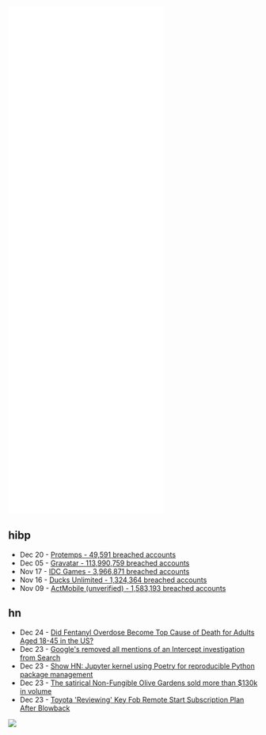![Metrics](https://raw.githubusercontent.com/phixion/phixion/master/metrics.svg)

## hibp

<!--
for https://github.com/phixion/phixion/blob/main/.github/workflows/feeds.yml
-->
<!--START_SECTION:haveibeenpwnd-->
- Dec 20 - [Protemps - 49,591 breached accounts](https://haveibeenpwned.com/PwnedWebsites#Protemps)
- Dec 05 - [Gravatar - 113,990,759 breached accounts](https://haveibeenpwned.com/PwnedWebsites#Gravatar)
- Nov 17 - [IDC Games - 3,966,871 breached accounts](https://haveibeenpwned.com/PwnedWebsites#IDCGames)
- Nov 16 - [Ducks Unlimited - 1,324,364 breached accounts](https://haveibeenpwned.com/PwnedWebsites#DucksUnlimited)
- Nov 09 - [ActMobile (unverified) - 1,583,193 breached accounts](https://haveibeenpwned.com/PwnedWebsites#ActMobile)
<!--END_SECTION:haveibeenpwnd-->

## hn

<!--
for https://github.com/phixion/phixion/blob/main/.github/workflows/feeds.yml
-->
<!--START_SECTION:hn-->
- Dec 24 - [Did Fentanyl Overdose Become Top Cause of Death for Adults Aged 18-45 in the US?](https://www.snopes.com/fact-check/fentanyl-overdose-death/)
- Dec 23 - [Google's removed all mentions of an Intercept investigation from Search](https://twitter.com/theintercept/status/1474135677419859981)
- Dec 23 - [Show HN: Jupyter kernel using Poetry for reproducible Python package management](https://github.com/pathbird/poetry-kernel)
- Dec 23 - [The satirical Non-Fungible Olive Gardens sold more than $130k in volume](https://opensea.io/collection/non-fungible-olive-gardens?tab=activity)
- Dec 23 - [Toyota 'Reviewing' Key Fob Remote Start Subscription Plan After Blowback](https://www.thedrive.com/news/43636/toyota-reviewing-key-fob-remote-start-subscription-plan-after-massive-blowback)
<!--END_SECTION:hn-->

<!--
for https://yhype.me
-->
![](https://hit.yhype.me/github/profile?user_id=13013670)
